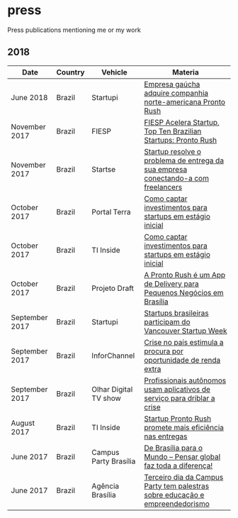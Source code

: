 # press
Press publications mentioning me or my work

## 2018

Date | Country | Vehicle | Materia  
--- | --- | --- | --- |
June 2018 | Brazil | Startupi | [Empresa gaúcha adquire companhia norte-americana Pronto Rush](https://startupi.com.br/2018/06/empresa-gaucha-adquire-companhia-norte-americana-pronto-rush/)
November 2017 | Brazil | FIESP | [FIESP Acelera Startup, Top Ten Brazilian Startups: Pronto Rush](press/pronto_rush_top_10_brazilian_startups.pdf)
November 2017 | Brazil | Startse | [Startup resolve o problema de entrega da sua empresa conectando-a com freelancers]()
October 2017 | Brazil | Portal Terra | [Como captar investimentos para startups em estágio inicial]()
October 2017 | Brazil | TI Inside | [Como captar investimentos para startups em estágio inicial]()
October 2017 | Brazil | Projeto Draft | [A Pronto Rush é um App de Delivery para Pequenos Negócios em Brasília]()
September 2017 | Brazil | Startupi | [Startups brasileiras participam do Vancouver Startup Week]()
September 2017 | Brazil | InforChannel | [Crise no país estimula a procura por oportunidade de renda extra]()
September 2017 | Brazil | Olhar Digital TV show | [Profissionais autônomos usam aplicativos de serviço para driblar a crise]()
August 2017 | Brazil | TI Inside | [Startup Pronto Rush promete mais eficiência nas entregas]()
June 2017 | Brazil | Campus Party Brasília | [De Brasília para o Mundo – Pensar global faz toda a diferença!]()
June 2017 | Brazil | Agência Brasília | [Terceiro dia da Campus Party tem palestras sobre educação e empreendedorismo]()
